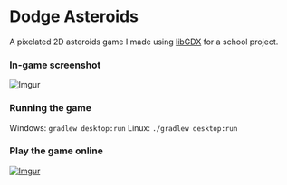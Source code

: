 # Dodge Asteroids

A pixelated 2D asteroids game I made using [libGDX](https://libgdx.badlogicgames.com/) for a school project.

### In-game screenshot
![Imgur](https://i.imgur.com/TzdAa0w.png)

### Running the game
Windows: `gradlew desktop:run`
Linux: `./gradlew desktop:run`

### Play the game online
[![Imgur](https://i.imgur.com/wsTVlGM.png)](https://luca1152.itch.io/dodge-asteroids)